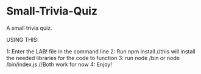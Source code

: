 # Small-Trivia-Quiz
A small trivia quiz.

USING THIS:

1: Enter the LAB! file in the command line 
2: Run npm install  //this will install the needed libraries for the code to function
3: run node /bin or node /bin/index.js //Both work for now
4: Enjoy!
